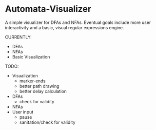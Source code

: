 Automata-Visualizer
===================

A simple visualizer for DFAs and NFAs. Eventual goals include more user
interactivity and a basic, visual regular expressions engine.

CURRENTLY:
- DFAs
- NFAs
- Basic Visualization

TODO:
- Visualization
  + marker-ends
  + better path drawing
  + better delay calculation
- DFAs
  + check for validity
- NFAs
- User input
  + pause
  + sanitation/check for validity
